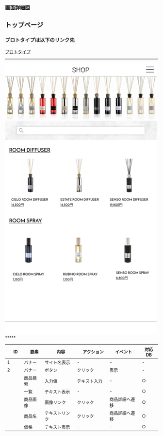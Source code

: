 ### 画面詳細図
## トップページ
### プロトタイプは以下のリンク先
[プロトタイプ](https://www.figma.com/file/5ZwQgC2YFRHsrNVef4Gtk6/original?node-id=5%3A7)
*****
<img src="../img/stoppage.png" width="500">
*****

|　ID　|　要素　|　内容|　アクション　| イベント | 対応DB |
|---|----|-----|-------|--------|-------|
|1|バナー|サイト名表示|-|-|-|
|2|バナー|ボタン|クリック|表示|-|
||商品検索|入力値|テキスト入力|-|○|
||一覧|テキスト表示|-|-|○|
||商品画像|画像リンク|クリック|商品詳細へ遷移|○|
||商品名|テキストリンク|クリック|商品詳細へ遷移|○|
||価格|テキスト表示|-|-|○|

